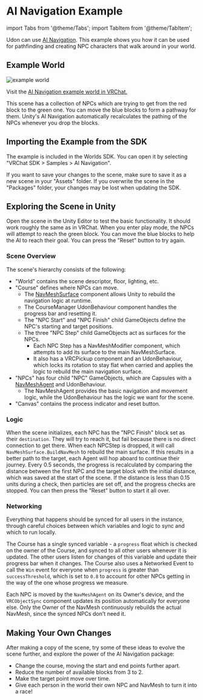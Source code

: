 # AI Navigation Example

import Tabs from '@theme/Tabs';
import TabItem from '@theme/TabItem';

Udon can use [AI Navigation](/worlds/udon/ai-navigation). This example shows you how it can be used for pathfinding and creating NPC characters that walk around in your world.

## Example World

![example world](/img/worlds/ai-navigation-world.jpg)

Visit the [AI Navigation example world in VRChat.](https://vrchat.com/home/world/wrld_d5953f6d-5dae-4fe3-b662-128ef2b72267)

This scene has a collection of NPCs which are trying to get from the red block to the green one. You can move the blue blocks to form a pathway for them. Unity's AI Navigation automatically recalculates the pathing of the NPCs whenever you drop the blocks.

## Importing the Example from the SDK

The example is included in the Worlds SDK. You can open it by selecting "VRChat SDK > Samples > AI Navigation".

If you want to save your changes to the scene, make sure to save it as a new scene in your "Assets" folder. If you overwrite the scene in the "Packages" folder, your changes may be lost when updating the SDK.


## Exploring the Scene in Unity

Open the scene in the Unity Editor to test the basic functionality. It should work roughly the same as in VRChat. When you enter play mode, the NPCs will attempt to reach the green block. You can move the blue blocks to help the AI to reach their goal. You can press the "Reset" button to try again.

### Scene Overview

The scene's hierarchy consists of the following:

- "World" contains the scene descriptor, floor, lighting, etc.
- "Course" defines where NPCs can move.
  - The [NavMeshSurface](https://docs.unity3d.com/Packages/com.unity.ai.navigation@1.1/manual/NavMeshSurface.html) component allows Unity to rebuild the navigation logic at runtime.
  - The CourseManager UdonBehaviour component handles the progress bar and resetting it.
  - The "NPC Start" and "NPC Finish" child GameObjects define the NPC's starting and target positions.
  - The three "NPC Step" child GameObjects act as surfaces for the NPCs.
    - Each NPC Step has a NavMeshModifier component, which attempts to add its surface to the main NavMeshSurface.
    - It also has a VRCPickup component and an UdonBehaviour, which locks its rotation to stay flat when carried and applies the logic to rebuild the main navigation surface.
- "NPCs" has four child "NPC" GameObjects, which are Capsules with a [NavMeshAgent](https://docs.unity3d.com/ScriptReference/AI.NavMeshAgent.html) and UdonBehaviour.
  - The NavMeshAgent provides the basic navigation and movement logic, while the UdonBehaviour has the logic we want for the scene.
- "Canvas" contains the process indicator and reset button.

### Logic

When the scene initializes, each NPC has the "NPC Finish" block set as their `destination`. They will try to reach it, but fail because there is no direct connection to get there. When each NPCStep is dropped, it will call `NavMeshSurface.BuildNavMesh` to rebuild the main surface. If this results in a better path to the target, each Agent will hop aboard to continue their journey. Every 0.5 seconds, the progress is recalculated by comparing the distance between the first NPC and the target block with the initial distance, which was saved at the start of the scene. If the distance is less than 0.15 units during a check, then particles are set off, and the progress checks are stopped. You can then press the "Reset" button to start it all over.

### Networking
Everything that happens should be synced for all users in the instance, through careful choices between which variables and logic to sync and which to run locally.

The Course has a single synced variable - a `progress` float which is checked on the owner of the Course, and synced to all other users whenever it is updated. The other users listen for changes of this variable and update their progress bar when it changes. The Course also uses a Networked Event to call the `Win` event for everyone when `progress` is greater than `successThreshold`, which is set to `0.8` to account for other NPCs getting in the way of the one whose progress we measure.

Each NPC is moved by the `NavMeshAgent` on its Owner's device, and the `VRCObjectSync` component updates its position automatically for everyone else. Only the Owner of the NavMesh continuously rebuilds the actual NavMesh, since the synced NPCs don't need it.

## Making Your Own Changes

After making a copy of the scene, try some of these ideas to evolve the scene further, and explore the power of the AI Navigation package:

* Change the course, moving the start and end points further apart.
* Reduce the number of available blocks from 3 to 2.
* Make the target point move over time.
* Give each person in the world their own NPC and NavMesh to turn it into a race!